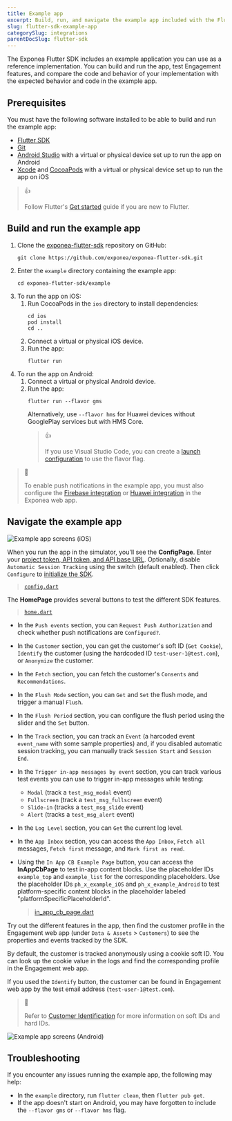 ```yaml
---
title: Example app
excerpt: Build, run, and navigate the example app included with the Flutter SDK
slug: flutter-sdk-example-app
categorySlug: integrations
parentDocSlug: flutter-sdk
---
```


The Exponea Flutter SDK includes an example application you can use as a reference implementation. You can build and run the app, test Engagement features, and compare the code and behavior of your implementation with the expected behavior and code in the example app.

## Prerequisites

You must have the following software installed to be able to build and run the example app:

- [Flutter SDK](https://docs.flutter.dev/tools/sdk)
- [Git](https://git-scm.com/)
- [Android Studio](https://developer.android.com/studio) with a virtual or physical device set up to run the app on Android
- [Xcode](https://developer.apple.com/xcode/) and [CocoaPods](https://cocoapods.org/) with a virtual or physical device set up to run the app on iOS

> 👍
>
> Follow Flutter's [Get started](https://docs.flutter.dev/get-started/install) guide if you are new to Flutter.

## Build and run the example app

1. Clone the [exponea-flutter-sdk](https://github.com/exponea/exponea-flutter-sdk) repository on GitHub:
   ```shell
   git clone https://github.com/exponea/exponea-flutter-sdk.git
   ```
2. Enter the `example` directory containing the example app:
   ```shell
   cd exponea-flutter-sdk/example
   ```
3. To run the app on iOS:
   1. Run CocoaPods in the `ios` directory to install dependencies:
      ```shell
      cd ios
      pod install
      cd ..
      ```
   2. Connect a virtual or physical iOS device.
   3. Run the app:
      ```shell
      flutter run
      ```
4. To run the app on Android:
   1. Connect a virtual or physical Android device.
   2. Run the app:
      ```shell
      flutter run --flavor gms
      ```
      Alternatively, use `--flavor hms` for Huawei devices without GooglePlay services but with HMS Core.
      > 👍
      >
      > If you use Visual Studio Code, you can create a [launch configuration](https://code.visualstudio.com/docs/editor/debugging#_launch-configurations) to use the flavor flag.

> 📘
>
> To enable push notifications in the example app, you must also configure the [Firebase integration](https://documentation.bloomreach.com/engagement/docs/android-sdk-configure-firebase) or [Huawei integration](https://documentation.bloomreach.com/engagement/docs/android-sdk-configure-huawei) in the Exponea web app.

## Navigate the example app

![Example app screens (iOS)](https://raw.githubusercontent.com/exponea/exponea-flutter-sdk/main/Documentation/images/example-app-flutter-ios.png)

When you run the app in the simulator, you'll see the **ConfigPage**. Enter your [project token, API token, and API base URL](https://documentation.bloomreach.com/engagement/docs/mobile-sdks-api-access-management). Optionally, disable `Automatic Session Tracking` using the switch (default enabled). Then click `Configure` to [initialize the SDK](https://documentation.bloomreach.com/engagement/docs/flutter-sdk-setup#initialize-the-sdk).
> [`config.dart`](https://github.com/exponea/exponea-flutter-sdk/blob/main/example/lib/page/config.dart)

The **HomePage** provides several buttons to test the different SDK features.
> [`home.dart`](https://github.com/exponea/exponea-flutter-sdk/blob/main/example/lib/page/home.dart)

- In the `Push events` section, you can `Request Push Authorization` and check whether push notifications are `Configured?`.

- In the `Customer` section, you can get the customer's soft ID (`Get Cookie`), `Identify` the customer (using the hardcoded ID `test-user-1@test.com`), or `Anonymize` the customer.

- In the `Fetch` section, you can fetch the customer's `Consents` and `Recommendations`.

- In the `Flush Mode` section, you can `Get` and `Set` the flush mode, and trigger a manual `Flush`.

- In the `Flush Period` section, you can configure the flush period using the slider and the `Set` button.

- In the `Track` section, you can track an `Event` (a harcoded event `event_name` with some sample properties) and, if you disabled automatic session tracking, you can manually track `Session Start` and `Session End`.

- In the `Trigger in-app messages by event` section, you can track various test events you can use to trigger in-app messages while testing:
  - `Modal` (track a `test_msg_modal` event)
  - `Fullscreen` (track a `test_msg_fullscreen` event)
  - `Slide-in` (tracks a `test_msg_slide` event)
  - `Alert` (tracks a `test_msg_alert` event)

- In the `Log Level` section, you can `Get` the current log level.

- In the `App Inbox` section, you can access the `App Inbox`, `Fetch all` messages, `Fetch first` message, and `Mark first as read`.

- Using the `In App CB Example Page` button, you can access the **InAppCbPage** to test in-app content blocks. Use the placeholder IDs `example_top` and `example_list` for the corresponding placeholders. Use the placeholder IDs `ph_x_example_iOS` and `ph_x_example_Android` to test platform-specific content blocks in the placeholder labeled "platformSpecificPlaceholderId".
  > [in_app_cb_page.dart](https://github.com/exponea/exponea-flutter-sdk/blob/main/example/lib/page/in_app_cb_page.dart)

Try out the different features in the app, then find the customer profile in the Engagement web app (under `Data & Assets` > `Customers`) to see the properties and events tracked by the SDK.

By default, the customer is tracked anonymously using a cookie soft ID. You can look up the cookie value in the logs and find the corresponding profile in the Engagement web app.

If you used the `Identify` button, the customer can be found in Engagement web app by the test email address (`test-user-1@test.com`).

> 📘
>
> Refer to [Customer Identification](https://documentation.bloomreach.com/engagement/docs/customer-identification) for more information on soft IDs and hard IDs.

![Example app screens (Android)](https://raw.githubusercontent.com/exponea/exponea-flutter-sdk/main/Documentation/images/example-app-flutter-android.png)

## Troubleshooting

If you encounter any issues running the example app, the following may help:

- In the `example` directory, run `flutter clean`, then `flutter pub get`.
- If the app doesn't start on Android, you may have forgotten to include the `--flavor gms` or `--flavor hms` flag.